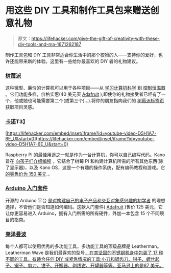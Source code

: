 # 用这些 DIY 工具和制作工具包来赠送创意礼物

> 原文：<https://lifehacker.com/give-the-gift-of-creativity-with-these-diy-tools-and-ma-1671262187>

制作工具包和 DIY 工具非常适合你生活中的那个狡猾的人——支持你的爱好，也许还能带来新的体验。这里有一些给你最喜欢的 DIY 者的礼物建议。



### [树莓派](http://www.raspberrypi.org/)

这种微型、廉价的计算机可以用于各种项目——从 [学习计算机科学](https://lifehacker.com/the-raspberry-pi-education-manual-teaches-you-basic-com-5972500) 到 [控制恒温器](http://lifehacker.com/build-a-web-connected-thermostat-with-a-raspberry-pi-an-1670379446) 。它们功能多样，价格实惠(40 美元买 [Adafruit](http://www.adafruit.com/products/1914?gclid=CjwKEAiAqrqkBRCep-rKnt_r_lkSJAArVUBcusnUpD3ESNM5luOiR8yDcQR-O3SI5AMo3mDmZ9xchRoCX5Tw_wcB) ),即使你的礼物接受者已经有了一个，他或她也可能需要第二个(或第三个)...).将你的朋友指向我们的 [树莓派标签页](http://lifehacker.com/tag/raspberry-pi) 获取项目灵感。

### [卡诺](http://www.kano.me/)T3】

 [https://lifehacker.com/embed/inset/iframe?id=youtube-video-D5H1A7-6E_U&start=0](https://lifehacker.com/embed/inset/iframe?id=youtube-video-D5H1A7-6E_U&start=0) 

Raspberry Pi 的最佳用途之一就是作为一台计算机，你可以自己编写代码。Kano 旨在 [向孩子们介绍编程](https://lifehacker.com/the-kano-kit-teaches-kids-to-build-computers-and-learn-1643364469) ，它结合了树莓 Pi 和构建计算机所需的所有其他东西(除了显示器)，以及 Kano OS，这是一个有趣的操作系统，配有编码教程和游戏。它 [的零售价为 150 美元](http://us.kano.me/) 。

### [Arduino 入门套件](http://www.adafruit.com/products/1078?gclid=CLKPv97i27MCFQVgMgodUVoABg)

开源的 Arduino 平台 [是对构建自己的电子产品和交互对象感兴趣的初学者](https://lifehacker.com/how-to-start-making-your-own-electronics-with-arduino-a-5875365) 的理想选择，不管他们是否知道如何编码。这款入门套件( [Adafruit](http://www.adafruit.com/products/1078?gclid=CLKPv97i27MCFQVgMgodUVoABg) )售价 125 美元，它让你更容易进入 Arduino，拥有入门所需的所有硬件，外加一本包含 15 个不同项目的指南。

### [莱泽曼波](http://www.leatherman.com/10.html)

每个人都可以使用优秀的多功能工具，多功能工具的顶级品牌是 Leatherman。Leatherman Wave 是我们最喜欢的型号[，在其坚固的不锈钢机身中包装了 17 种不同的工具。有适合任何 DIY 或紧急情况的工具:小刀和锯齿刀、钳子、螺丝起子、锯子、剪刀、钳子、开瓶器、剥线钳、开罐器等等。亚马逊上的是87 美元。](http://lifehacker.com/five-best-multitools-512033104)